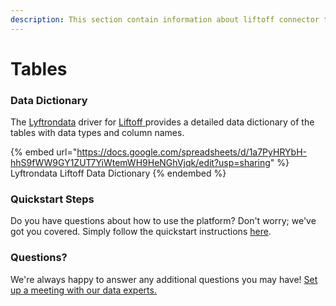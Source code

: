 ```yaml
---
description: This section contain information about liftoff connector tables information
---
```


# Tables

### Data Dictionary

The [Lyftrondata](https://www.lyftrondata.com/) driver for [Liftoff](https://www.lyftrondata.com/integration/liftoff/)[ ](https://www.lyftrondata.com/integration/liftoff/)provides a detailed data dictionary of the tables with data types and column names.

{% embed url="https://docs.google.com/spreadsheets/d/1a7PyHRYbH-hhS9fWW9GY1ZUT7YiWtemWH9HeNGhVjqk/edit?usp=sharing" %}
Lyftrondata Liftoff Data Dictionary
{% endembed %}

### Quickstart Steps

Do you have questions about how to use the platform? Don't worry; we've got you covered. Simply follow the quickstart instructions [here](../../../../quickstart-steps.md).

### Questions? <a href="#questions" id="questions"></a>

We're always happy to answer any additional questions you may have! [Set up a meeting with our data experts.](https://www.lyftrondata.com/book-a-meeting/)

